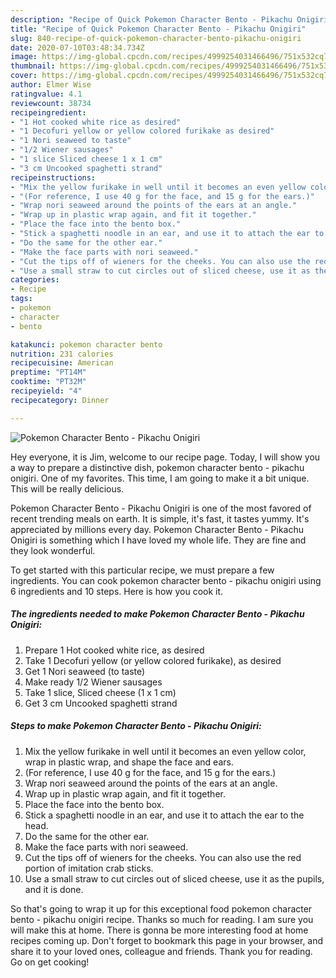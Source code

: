 ```yaml
---
description: "Recipe of Quick Pokemon Character Bento - Pikachu Onigiri"
title: "Recipe of Quick Pokemon Character Bento - Pikachu Onigiri"
slug: 840-recipe-of-quick-pokemon-character-bento-pikachu-onigiri
date: 2020-07-10T03:48:34.734Z
image: https://img-global.cpcdn.com/recipes/4999254031466496/751x532cq70/pokemon-character-bento-pikachu-onigiri-recipe-main-photo.jpg
thumbnail: https://img-global.cpcdn.com/recipes/4999254031466496/751x532cq70/pokemon-character-bento-pikachu-onigiri-recipe-main-photo.jpg
cover: https://img-global.cpcdn.com/recipes/4999254031466496/751x532cq70/pokemon-character-bento-pikachu-onigiri-recipe-main-photo.jpg
author: Elmer Wise
ratingvalue: 4.1
reviewcount: 38734
recipeingredient:
- "1 Hot cooked white rice as desired"
- "1 Decofuri yellow or yellow colored furikake as desired"
- "1 Nori seaweed to taste"
- "1/2 Wiener sausages"
- "1 slice Sliced cheese 1 x 1 cm"
- "3 cm Uncooked spaghetti strand"
recipeinstructions:
- "Mix the yellow furikake in well until it becomes an even yellow color, wrap in plastic wrap, and shape the face and ears."
- "(For reference, I use 40 g for the face, and 15 g for the ears.)"
- "Wrap nori seaweed around the points of the ears at an angle."
- "Wrap up in plastic wrap again, and fit it together."
- "Place the face into the bento box."
- "Stick a spaghetti noodle in an ear, and use it to attach the ear to the head."
- "Do the same for the other ear."
- "Make the face parts with nori seaweed."
- "Cut the tips off of wieners for the cheeks. You can also use the red portion of imitation crab sticks."
- "Use a small straw to cut circles out of sliced cheese, use it as the pupils, and it is done."
categories:
- Recipe
tags:
- pokemon
- character
- bento

katakunci: pokemon character bento 
nutrition: 231 calories
recipecuisine: American
preptime: "PT14M"
cooktime: "PT32M"
recipeyield: "4"
recipecategory: Dinner

---
```



![Pokemon Character Bento - Pikachu Onigiri](https://img-global.cpcdn.com/recipes/4999254031466496/751x532cq70/pokemon-character-bento-pikachu-onigiri-recipe-main-photo.jpg)

Hey everyone, it is Jim, welcome to our recipe page. Today, I will show you a way to prepare a distinctive dish, pokemon character bento - pikachu onigiri. One of my favorites. This time, I am going to make it a bit unique. This will be really delicious.

Pokemon Character Bento - Pikachu Onigiri is one of the most favored of recent trending meals on earth. It is simple, it's fast, it tastes yummy. It's appreciated by millions every day. Pokemon Character Bento - Pikachu Onigiri is something which I have loved my whole life. They are fine and they look wonderful.




To get started with this particular recipe, we must prepare a few ingredients. You can cook pokemon character bento - pikachu onigiri using 6 ingredients and 10 steps. Here is how you cook it.

<!--inarticleads1-->

##### The ingredients needed to make Pokemon Character Bento - Pikachu Onigiri:

1. Prepare 1 Hot cooked white rice, as desired
1. Take 1 Decofuri yellow (or yellow colored furikake), as desired
1. Get 1 Nori seaweed (to taste)
1. Make ready 1/2 Wiener sausages
1. Take 1 slice, Sliced cheese (1 x 1 cm)
1. Get 3 cm Uncooked spaghetti strand




<!--inarticleads2-->

##### Steps to make Pokemon Character Bento - Pikachu Onigiri:

1. Mix the yellow furikake in well until it becomes an even yellow color, wrap in plastic wrap, and shape the face and ears.
1. (For reference, I use 40 g for the face, and 15 g for the ears.)
1. Wrap nori seaweed around the points of the ears at an angle.
1. Wrap up in plastic wrap again, and fit it together.
1. Place the face into the bento box.
1. Stick a spaghetti noodle in an ear, and use it to attach the ear to the head.
1. Do the same for the other ear.
1. Make the face parts with nori seaweed.
1. Cut the tips off of wieners for the cheeks. You can also use the red portion of imitation crab sticks.
1. Use a small straw to cut circles out of sliced cheese, use it as the pupils, and it is done.




So that's going to wrap it up for this exceptional food pokemon character bento - pikachu onigiri recipe. Thanks so much for reading. I am sure you will make this at home. There is gonna be more interesting food at home recipes coming up. Don't forget to bookmark this page in your browser, and share it to your loved ones, colleague and friends. Thank you for reading. Go on get cooking!
